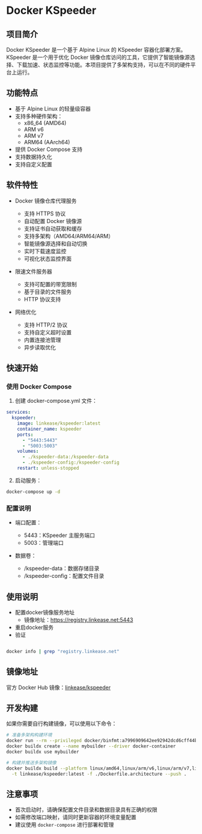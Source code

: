 # Docker KSpeeder

## 项目简介
Docker KSpeeder 是一个基于 Alpine Linux 的 KSpeeder 容器化部署方案。KSpeeder 是一个用于优化 Docker 镜像仓库访问的工具，它提供了智能镜像源选择、下载加速、状态监控等功能。本项目提供了多架构支持，可以在不同的硬件平台上运行。

## 功能特点
- 基于 Alpine Linux 的轻量级容器
- 支持多种硬件架构：
  - x86_64 (AMD64)
  - ARM v6
  - ARM v7
  - ARM64 (AArch64)
- 提供 Docker Compose 支持
- 支持数据持久化
- 支持自定义配置

## 软件特性

- Docker 镜像仓库代理服务
  - 支持 HTTPS 协议
  - 自动配置 Docker 镜像源
  - 支持证书自动获取和缓存
  - 支持多架构（AMD64/ARM64/ARM）
  - 智能镜像源选择和自动切换
  - 实时下载速度监控
  - 可视化状态监控界面

- 限速文件服务器
  - 支持可配置的带宽限制
  - 基于目录的文件服务
  - HTTP 协议支持

- 网络优化
  - 支持 HTTP/2 协议
  - 支持自定义超时设置
  - 内置连接池管理
  - 异步读取优化

## 快速开始

### 使用 Docker Compose
1. 创建 docker-compose.yml 文件：
```yaml
services:
  kspeeder:
    image: linkease/kspeeder:latest
    container_name: kspeeder
    ports:
      - "5443:5443"
      - "5003:5003"
    volumes:
      - ./kspeeder-data:/kspeeder-data
      - ./kspeeder-config:/kspeeder-config
    restart: unless-stopped
```

2. 启动服务：
```bash
docker-compose up -d
```

### 配置说明
- 端口配置：
  - 5443：KSpeeder 主服务端口
  - 5003：管理端口

- 数据卷：
  - /kspeeder-data：数据存储目录
  - /kspeeder-config：配置文件目录

## 使用说明
- 配置docker镜像服务地址
  - 镜像地址：https://registry.linkease.net:5443
- 重启docker服务
- 验证
```bash

docker info | grep "registry.linkease.net"

```
## 镜像地址
官方 Docker Hub 镜像：[linkease/kspeeder](https://hub.docker.com/r/linkease/kspeeder/)

## 开发构建

如果你需要自行构建镜像，可以使用以下命令：

```bash
# 准备多架构构建环境
docker run --rm --privileged docker/binfmt:a7996909642ee92942dcd6cff44b9b95f08dad64
docker buildx create --name mybuilder --driver docker-container
docker buildx use mybuilder

# 构建并推送多架构镜像
docker buildx build --platform linux/amd64,linux/arm/v6,linux/arm/v7,linux/arm64 \
  -t linkease/kspeeder:latest -f ./Dockerfile.architecture --push .
```

## 注意事项
- 首次启动时，请确保配置文件目录和数据目录具有正确的权限
- 如需修改端口映射，请同时更新容器的环境变量配置
- 建议使用 `docker-compose` 进行部署和管理

